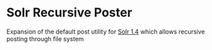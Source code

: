 # Solr Recursive Poster
Expansion of the default post utility for [Solr 1.4](https://wiki.apache.org/solr/Solr1.4) which allows recursive posting through file system 
